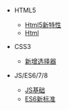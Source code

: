 * HTML5

  * [Html5新特性](HTML5/new.md)
  * [Html](HTML5/html.md)

* CSS3

  * [新增选择器](CSS3/css.md)

* JS/ES6/7/8

  * [JS基础](javascript/js-1.md)
  * [ES6新标准 ](javascript/js-2.md)


